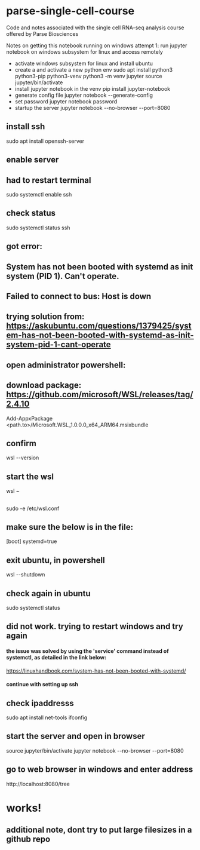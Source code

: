 # parse-single-cell-course
Code and notes associated with the single cell RNA-seq analysis course offered by Parse Biosciences


Notes on getting this notebook running on windows
attempt 1: run jupyter notebook on windows subsystem for linux and access remotely
- activate windows subsystem for linux and install ubuntu
- create a and activate a new python env
sudo apt install python3 python3-pip python3-venv
python3 -m venv jupyter
source jupyter/bin/activate
- install jupyter notebook in the venv
pip install jupyter-notebook
- generate config file
jupyter notebook --generate-config
- set password
jupyter notebook password
- startup the server
jupyter notebook --no-browser --port=8080

## install ssh
sudo apt install openssh-server
## enable server
## had to restart terminal
sudo systemctl enable ssh
## check status
sudo systemctl status ssh
## got error:
## System has not been booted with systemd as init system (PID 1). Can't operate.
## Failed to connect to bus: Host is down
## trying solution from: https://askubuntu.com/questions/1379425/system-has-not-been-booted-with-systemd-as-init-system-pid-1-cant-operate
## open administrator powershell:
## download package: https://github.com/microsoft/WSL/releases/tag/2.4.10
Add-AppxPackage <path.to>/Microsoft.WSL_1.0.0.0_x64_ARM64.msixbundle
## confirm
wsl --version
## start the wsl
wsl ~
##
sudo -e /etc/wsl.conf
## make sure the below is in the file:
[boot]
systemd=true
## exit ubuntu, in powershell
wsl --shutdown
## check again in ubuntu
sudo systemctl status
## did not work. trying to restart windows and try again
#### the issue was solved by using the 'service' command instead of systemctl, as detailed in the link below:
https://linuxhandbook.com/system-has-not-been-booted-with-systemd/

#### continue with setting up ssh
## check ipaddresss
sudo apt install net-tools
ifconfig

## start the server and open in browser
source jupyter/bin/activate
jupyter notebook --no-browser --port=8080
## go to web browser in windows and enter address
http://localhost:8080/tree
# works! #

## additional note, dont try to put large filesizes in a github repo
